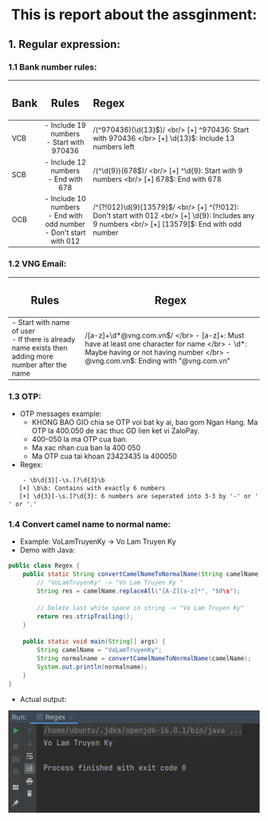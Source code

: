 # <h1 style="text-align: center">This is report about the assginment:</h1>

## 1. Regular expression:
### 1.1 Bank number rules:

| <h2>Bank</h2> | <h2>Rules</h2> | <h2>Regex</h2>|
| :----          | :-----:          | :---- |
| VCB           | - Include 19 numbers <br/> - Start with 970436 | /(^970436)(\d{13}$)/ <br/> [+] ^970436: Start with 970436 </br> [+] \d{13}$: Include 13 numbers left|
| SCB           | - Include 12 numbers <br/> - End with 678 | /(^\d{9})(678$)/ <br/> [+] ^\d{9}: Start with 9 numbers <br/> [+] 678$: End with 678  |
| OCB           | - Include 10 numbers <br/> - End with odd number <br/> - Don't start with 012|/^(?!012)\d{9}[13579]$/ <br/> [+] ^(?!012): Don't start with 012 <br/> [+] \d{9}: Includes any 9 numbers <br/> [+] [13579]$: End with odd number|

### 1.2 VNG Email:

|<h2>Rules</h2>|<h2>Regex</h2>|
| -----       | ----- |
|- Start with name of user <br/> - If there is already name exists then adding more number after the name |/[a-z]+\d*@vng.com.vn$/ </br> - [a-z]+: Must have at least one character for name </br> - \d*: Maybe having or not having number </br> - @vng.com.vn$: Ending with "@vng.com.vn"|

### 1.3 OTP:

- OTP messages example:
    - KHONG BAO GIO chia se OTP voi bat ky ai, bao gom Ngan Hang. Ma OTP la 400.050 de xac thuc GD lien ket vi ZaloPay.
    - 400-050 la ma OTP cua ban.
    - Ma xac nhan cua ban la 400 050 
    - Ma OTP cua tai khoan 23423435 la 400050
- Regex:
```regexp
    - \b\d{3}[-\s.]?\d{3}\b
   [+] \b\b: Contains with exactly 6 numbers
   [+] \d{3}[-\s.]?\d{3}: 6 numbers are seperated into 3-3 by '-' or ' ' or '.'
```
### 1.4 Convert camel name to normal name:
- Example: VoLamTruyenKy -> Vo Lam Truyen Ky
- Demo with Java:
```java
public class Regex {
    public static String convertCamelNameToNormalName(String camelName) {
        // "VoLamTruyenKy" -> "Vo Lam Truyen Ky "
        String res = camelName.replaceAll("[A-Z][a-z]*", "$0\s");

        // Delete last white space in string -> "Vo Lam Truyen Ky"
        return res.stripTrailing();
    }
    
    public static void main(String[] args) {
        String camelName = "VoLamTruyenKy";
        String normalname = convertCamelNameToNormalName(camelName);
        System.out.println(normalname);
    }
}
```
- Actual output:

![img_1.png](demoCamelName.png)